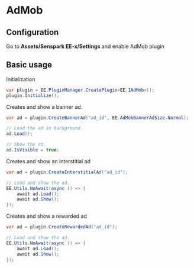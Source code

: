 # AdMob
## Configuration
Go to **Assets/Senspark EE-x/Settings** and enable AdMob plugin

## Basic usage
Initialization
```csharp
var plugin = EE.PluginManager.CreatePlugin<EE.IAdMob>();
plugin.Initialize();
```

Creates and show a banner ad.
```csharp
var ad = plugin.CreateBannerAd("ad_id", EE.AdMobBannerAdSize.Normal);

// Load the ad in background.
ad.Load();

// Show the ad.
ad.IsVisible = true;
```

Creates and show an interstitial ad
```csharp
var ad = plugin.CreateInterstitialAd("ad_id");

// Load and show the ad.
EE.Utils.NoAwait(async () => {
    await ad.Load();
    await ad.Show();
});
```

Creates and show a rewarded ad
```csharp
var ad = plugin.CreateRewardedAd("ad_id");

// Load and show the ad.
EE.Utils.NoAwait(async () => {
    await ad.Load();
    await ad.Show();
});
```
